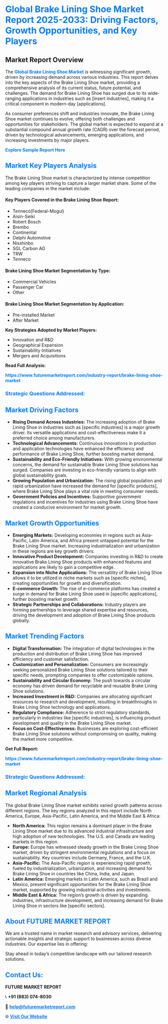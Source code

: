 <h1 style="color: #007BFF;">Global Brake Lining Shoe Market Report 2025-2033: Driving Factors, Growth Opportunities, and Key Players</h1>

<section id="overview">
<h2>Market Report Overview</h2>
<p>The <a href="https://www.futuremarketreport.com/industry-report/brake-lining-shoe-market" style="color: #007BFF; text-decoration: none;"><strong>Global Brake Lining Shoe Market</strong></a> is witnessing significant growth, driven by increasing demand across various industries. This report delves into the key aspects of the Brake Lining Shoe market, providing a comprehensive analysis of its current status, future potential, and challenges. The demand for Brake Lining Shoe has surged due to its wide-ranging applications in industries such as [insert industries], making it a critical component in modern-day [applications].</p>
<p>As consumer preferences shift and industries innovate, the Brake Lining Shoe market continues to evolve, offering both challenges and opportunities for stakeholders. The global market is expected to expand at a substantial compound annual growth rate (CAGR) over the forecast period, driven by technological advancements, emerging applications, and increasing investments by major players.</p>
</section>

<section id="overview">
<p><a href="https://www.futuremarketreport.com/request-sample/reportId=43801" style="color: #007BFF; text-decoration: none;"><strong>Explore Sample Report Here</strong></a></p>
</section>

<section id="key-players">
<h2 style="color: #007BFF;">Market Key Players Analysis</h2>
<p>The Brake Lining Shoe market is characterized by intense competition among key players striving to capture a larger market share. Some of the leading companies in the market include:</p>
<h4>Key Players Covered in the Brake Lining Shoe Report:</h4>
<ul><li>Tenneco(Federal-Mogul)</li><li>Aisin-Seiki</li><li>Robert Bosch</li><li>Brembo</li><li>Continental</li><li>Delphi Automotive</li><li>Nisshinbo</li><li>SGL Carbon AG</li><li>TRW</li><li>Tenneco</li></ul>
<h4>Brake Lining Shoe Market Segmentation by Type:</h4>
<ul><li>Commercial Vehicles</li><li>Passenger Car</li><li>Other</li></ul>

<h4>Brake Lining Shoe Market Segmentation by Application:</h4>
<ul><li>Pre-installed Market</li><li>After Market</li></ul>
<p><strong>Key Strategies Adopted by Market Players:</strong></p>
<ul>
<li>Innovation and R&D</li>
<li>Geographical Expansion</li>
<li>Sustainability Initiatives</li>
<li>Mergers and Acquisitions</li>
</ul>
</section>

<section>
<p><strong>Read Full Analysis: </strong></p><a href="https://www.futuremarketreport.com/industry-report/brake-lining-shoe-market" style="color: #007BFF; text-decoration: none;"><strong>https://www.futuremarketreport.com/industry-report/brake-lining-shoe-market</strong></a>
<h3 style="color: #007BFF;">Strategic Questions Addressed:</h3>
</section>

<section id="driving-factors">
<h2 style="color: #007BFF;">Market Driving Factors</h2>
<ul>
<li><strong>Rising Demand Across Industries:</strong> The increasing adoption of Brake Lining Shoe in industries such as [specific industries] is a major growth driver. Its versatile applications and cost-effectiveness make it a preferred choice among manufacturers.</li>
<li><strong>Technological Advancements:</strong> Continuous innovations in production and application technologies have enhanced the efficiency and performance of Brake Lining Shoe, further boosting market demand.</li>
<li><strong>Sustainability and Eco-Friendly Initiatives:</strong> With growing environmental concerns, the demand for sustainable Brake Lining Shoe solutions has surged. Companies are investing in eco-friendly variants to align with global sustainability goals.</li>
<li><strong>Growing Population and Urbanization:</strong> The rising global population and rapid urbanization have increased the demand for [specific products], where Brake Lining Shoe plays a vital role in meeting consumer needs.</li>
<li><strong>Government Policies and Incentives:</strong> Supportive government regulations and incentives for industries using Brake Lining Shoe have created a conducive environment for market growth.</li>
</ul>
</section>

<section id="growth-opportunities">
<h2 style="color: #007BFF;">Market Growth Opportunities</h2>
<ul>
<li><strong>Emerging Markets:</strong> Developing economies in regions such as Asia-Pacific, Latin America, and Africa present untapped potential for the Brake Lining Shoe market. Increasing industrialization and urbanization in these regions are key growth drivers.</li>
<li><strong>Innovative Product Development:</strong> Companies investing in R&D to create innovative Brake Lining Shoe products with enhanced features and applications are likely to gain a competitive edge.</li>
<li><strong>Expansion into Niche Applications:</strong> The versatility of Brake Lining Shoe allows it to be utilized in niche markets such as [specific niches], creating opportunities for growth and diversification.</li>
<li><strong>E-commerce Growth:</strong> The rise of e-commerce platforms has created a surge in demand for Brake Lining Shoe used in [specific applications], further boosting market growth.</li>
<li><strong>Strategic Partnerships and Collaborations:</strong> Industry players are forming partnerships to leverage shared expertise and resources, driving the development and adoption of Brake Lining Shoe products globally.</li>
</ul>
</section>

<section id="trending-factors">
<h2 style="color: #007BFF;">Market Trending Factors</h2>
<ul>
<li><strong>Digital Transformation:</strong> The integration of digital technologies in the production and distribution of Brake Lining Shoe has improved efficiency and customer satisfaction.</li>
<li><strong>Customization and Personalization:</strong> Consumers are increasingly seeking personalized Brake Lining Shoe solutions tailored to their specific needs, prompting companies to offer customizable options.</li>
<li><strong>Sustainability and Circular Economy:</strong> The push towards a circular economy has driven demand for recyclable and reusable Brake Lining Shoe solutions.</li>
<li><strong>Increased Investment in R&D:</strong> Companies are allocating significant resources to research and development, resulting in breakthroughs in Brake Lining Shoe technology and applications.</li>
<li><strong>Regulatory Compliance:</strong> Adherence to strict regulatory standards, particularly in industries like [specific industries], is influencing product development and quality in the Brake Lining Shoe market.</li>
<li><strong>Focus on Cost-Effectiveness:</strong> Businesses are exploring cost-efficient Brake Lining Shoe solutions without compromising on quality, making the market more competitive.</li>
</ul>
</section>

<section>
<p><strong>Get Full Report: </strong></p><a href="https://www.futuremarketreport.com/industry-report/brake-lining-shoe-market" style="color: #007BFF; text-decoration: none;"><strong>https://www.futuremarketreport.com/industry-report/brake-lining-shoe-market</strong></a>
<h3 style="color: #007BFF;">Strategic Questions Addressed:</h3>
</section>


<section id="regional-analysis">
<h2 style="color: #007BFF;">Market Regional Analysis</h2>
<p>The global Brake Lining Shoe market exhibits varied growth patterns across different regions. The key regions analyzed in this report include North America, Europe, Asia-Pacific, Latin America, and the Middle East & Africa:</p>
<ul>
<li><strong>North America:</strong> This region remains a dominant player in the Brake Lining Shoe market due to its advanced industrial infrastructure and high adoption of new technologies. The U.S. and Canada are leading markets in this region.</li>
<li><strong>Europe:</strong> Europe has witnessed steady growth in the Brake Lining Shoe market, driven by stringent environmental regulations and a focus on sustainability. Key countries include Germany, France, and the U.K.</li>
<li><strong>Asia-Pacific:</strong> The Asia-Pacific region is experiencing rapid growth, fueled by industrialization, urbanization, and increasing demand for Brake Lining Shoe in countries like China, India, and Japan.</li>
<li><strong>Latin America:</strong> Emerging markets in Latin America, such as Brazil and Mexico, present significant opportunities for the Brake Lining Shoe market, supported by growing industrial activities and investments.</li>
<li><strong>Middle East & Africa:</strong> The region’s growth is driven by expanding industries, infrastructure development, and increasing demand for Brake Lining Shoe in sectors like [specific sectors].</li>
</ul>
</section>

<footer>
<h2 style="color: #007BFF;">About FUTURE MARKET REPORT</h2>
<p>We are a trusted name in market research and advisory services, delivering actionable insights and strategic support to businesses across diverse industries. Our expertise lies in offering:</p>

<p>Stay ahead in today’s competitive landscape with our tailored research solutions.</p>

<h2 style="color: #007BFF;">Contact Us:</h2>
<p><strong>FUTURE MARKET REPORT</strong></p>
<p>📞 <strong>+91 (883) 074-8030</strong></p>
<p>📧 <strong><a href="mailto:help@futuremarketreport.com" style="color: #007BFF;">help@futuremarketreport.com</a></strong></p>
<p>🌐 <strong><a href="https://www.futuremarketreport.com/" style="color: #007BFF;">Visit Our Website</a></strong></p>
</footer>